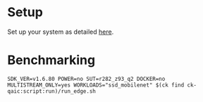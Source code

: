 # Setup
Set up your system as detailed [here](https://github.com/krai/ck-qaic/blob/main/script/setup.aedk/README.md).

# Benchmarking
```
SDK_VER=v1.6.80 POWER=no SUT=r282_z93_q2 DOCKER=no MULTISTREAM_ONLY=yes WORKLOADS="ssd_mobilenet" $(ck find ck-qaic:script:run)/run_edge.sh
```
